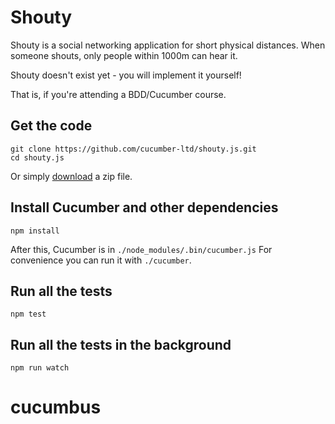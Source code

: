 # Shouty

Shouty is a social networking application for short physical distances.
When someone shouts, only people within 1000m can hear it.

Shouty doesn't exist yet - you will implement it yourself!

That is, if you're attending a BDD/Cucumber course.

## Get the code

    git clone https://github.com/cucumber-ltd/shouty.js.git
    cd shouty.js

Or simply [download](https://github.com/cucumber-ltd/shouty.js/archive/master.zip) a zip file.

## Install Cucumber and other dependencies

    npm install

After this, Cucumber is in `./node_modules/.bin/cucumber.js`
For convenience you can run it with `./cucumber`.

## Run all the tests

    npm test

## Run all the tests in the background

    npm run watch
# cucumbus
